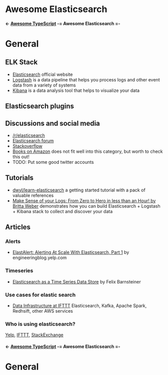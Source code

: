 # Awesome Elasticsearch

#### ← [Awesome TypeScript](https://github.com/dzharii/awesome-typescript) -= Awesome Elasticsearch =- 
# General

## ELK Stack
* [Elasticsearch](https://www.elastic.co/) official website 
* [Logstash](https://www.elastic.co/products/logstash) is a data pipeline that helps you process logs and other event data from a variety of systems
* [Kibana](https://www.elastic.co/products/kibana) is a data analysis tool that helps to visualize your data 

## Elasticsearch plugins


## Discussions and social media
* [/r/elasticsearch](https://www.reddit.com/r/elasticsearch)
* [Elasticsearch forum](https://discuss.elastic.co/)
* [Stackoverflow](http://stackoverflow.com/tags/elasticsearch/hot)
* [Books on Amazon](http://www.amazon.com/s/ref=nb_sb_noss_1?url=search-alias%3Daps&field-keywords=elasticsearch) does not fit well into this category, but worth to check this out!
* TODO: Put some good twitter accounts

## Tutorials
* [dwyl/learn-elasticsearch](https://github.com/dwyl/learn-elasticsearch) a getting started tutorial with a pack of valuable references
* [Make Sense of your Logs: From Zero to Hero in less than an Hour! by Britta Weber](https://www.youtube.com/watch?v=8vgTBIoF8zs) demonstrates how you can build Elasticsearch + Logstash + Kibana stack to collect and discover your data

## Articles
### Alerts
* [ElastAlert: Alerting At Scale With Elasticsearch, Part 1](http://engineeringblog.yelp.com/2015/10/elastalert-alerting-at-scale-with-elasticsearch.html) by engineeringblog.yelp.com

### Timeseries
* [Elasticsearch as a Time Series Data Store](https://www.elastic.co/blog/elasticsearch-as-a-time-series-data-store) by Felix Barnsteiner

### Use cases for elastic search
* [Data Infrastructure at IFTTT](http://engineering.ifttt.com/data/2015/10/14/data-infrastructure/) Elasticsearch, Kafka, Apache Spark, Redhsift, other AWS services 

### Who is using elasticsearch?
[Yelp](http://engineeringblog.yelp.com/2015/10/how-we-use-deep-learning-to-classify-business-photos-at-yelp.html),
[IFTTT](http://engineering.ifttt.com/data/2015/10/14/data-infrastructure/),
[StackExchange](http://stackexchange.com/performance)

 
#### ← [Awesome TypeScript](https://github.com/dzharii/awesome-typescript) -= Awesome Elasticsearch =- 
# General


